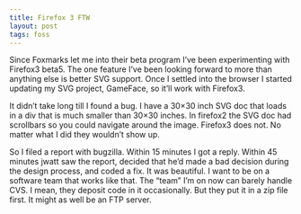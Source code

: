```yaml
---
title: Firefox 3 FTW
layout: post
tags: foss
---
```




Since Foxmarks let me into their beta program I’ve been experimenting with Firefox3 beta5.  The one feature I’ve been looking forward to more than anything else is better SVG support.  Once I settled into the browser I started updating my SVG project, GameFace, so it’ll work with Firefox3.

It didn’t take long till I found a bug.  I have a 30×30 inch SVG doc that loads in a div that is much smaller than 30×30 inches.  In firefox2 the SVG doc had scrollbars so you could navigate around the image.  Firefox3 does not.  No matter what I did they wouldn’t show up.

So I filed a report with bugzilla.  Within 15 minutes I got a reply.  Within 45 minutes jwatt saw the report, decided that he’d made a bad decision during the design process, and coded a fix.  It was beautiful.  I want to be on a software team that works like that.  The “team” I’m on now can barely handle CVS.  I mean, they deposit code in it occasionally.  But they put it in a zip file first.  It might as well be an FTP server.

